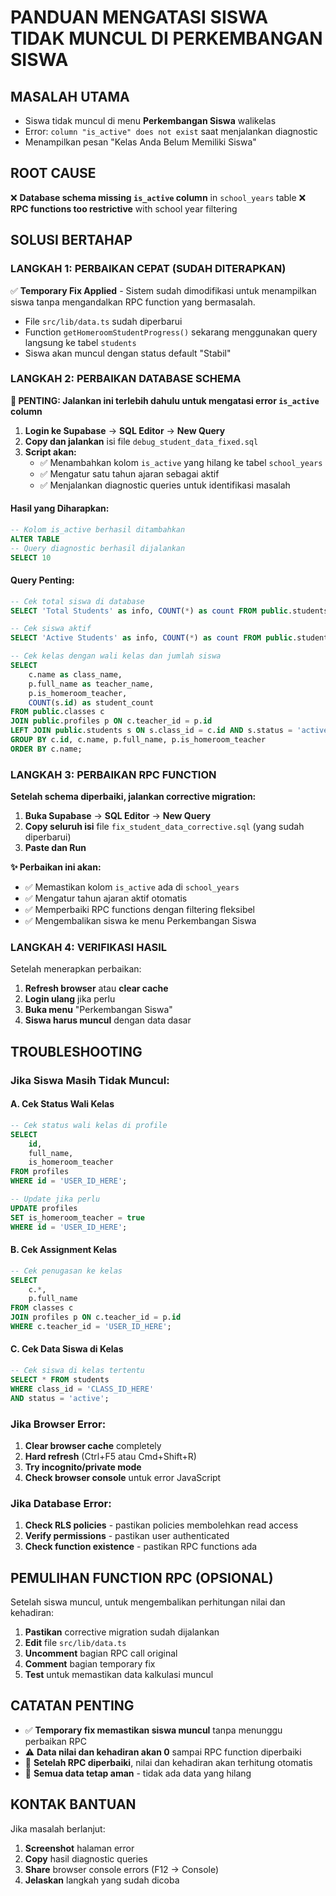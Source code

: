 # PANDUAN MENGATASI SISWA TIDAK MUNCUL DI PERKEMBANGAN SISWA

## MASALAH UTAMA
- Siswa tidak muncul di menu **Perkembangan Siswa** walikelas
- Error: `column "is_active" does not exist` saat menjalankan diagnostic
- Menampilkan pesan "Kelas Anda Belum Memiliki Siswa"

## ROOT CAUSE
❌ **Database schema missing `is_active` column** in `school_years` table
❌ **RPC functions too restrictive** with school year filtering

## SOLUSI BERTAHAP

### LANGKAH 1: PERBAIKAN CEPAT (SUDAH DITERAPKAN)
✅ **Temporary Fix Applied** - Sistem sudah dimodifikasi untuk menampilkan siswa tanpa mengandalkan RPC function yang bermasalah.

- File `src/lib/data.ts` sudah diperbarui
- Function `getHomeroomStudentProgress()` sekarang menggunakan query langsung ke tabel `students`
- Siswa akan muncul dengan status default "Stabil"

### LANGKAH 2: PERBAIKAN DATABASE SCHEMA

**🚨 PENTING: Jalankan ini terlebih dahulu untuk mengatasi error `is_active` column**

1. **Login ke Supabase** → **SQL Editor** → **New Query**
2. **Copy dan jalankan** isi file `debug_student_data_fixed.sql` 
3. **Script akan:**
   - ✅ Menambahkan kolom `is_active` yang hilang ke tabel `school_years`
   - ✅ Mengatur satu tahun ajaran sebagai aktif
   - ✅ Menjalankan diagnostic queries untuk identifikasi masalah

#### Hasil yang Diharapkan:
```sql
-- Kolom is_active berhasil ditambahkan
ALTER TABLE
-- Query diagnostic berhasil dijalankan
SELECT 10
```

#### Query Penting:
```sql
-- Cek total siswa di database
SELECT 'Total Students' as info, COUNT(*) as count FROM public.students;

-- Cek siswa aktif
SELECT 'Active Students' as info, COUNT(*) as count FROM public.students WHERE status = 'active';

-- Cek kelas dengan wali kelas dan jumlah siswa
SELECT 
    c.name as class_name,
    p.full_name as teacher_name,
    p.is_homeroom_teacher,
    COUNT(s.id) as student_count
FROM public.classes c
JOIN public.profiles p ON c.teacher_id = p.id
LEFT JOIN public.students s ON s.class_id = c.id AND s.status = 'active'
GROUP BY c.id, c.name, p.full_name, p.is_homeroom_teacher
ORDER BY c.name;
```

### LANGKAH 3: PERBAIKAN RPC FUNCTION

**Setelah schema diperbaiki, jalankan corrective migration:**

1. **Buka Supabase** → **SQL Editor** → **New Query**
2. **Copy seluruh isi** file `fix_student_data_corrective.sql` (yang sudah diperbarui)
3. **Paste dan Run**

**✨ Perbaikan ini akan:**
- ✅ Memastikan kolom `is_active` ada di `school_years`
- ✅ Mengatur tahun ajaran aktif otomatis
- ✅ Memperbaiki RPC functions dengan filtering fleksibel
- ✅ Mengembalikan siswa ke menu Perkembangan Siswa

### LANGKAH 4: VERIFIKASI HASIL

Setelah menerapkan perbaikan:

1. **Refresh browser** atau **clear cache**
2. **Login ulang** jika perlu
3. **Buka menu** "Perkembangan Siswa"
4. **Siswa harus muncul** dengan data dasar

## TROUBLESHOOTING

### Jika Siswa Masih Tidak Muncul:

#### A. Cek Status Wali Kelas
```sql
-- Cek status wali kelas di profile
SELECT 
    id, 
    full_name, 
    is_homeroom_teacher 
FROM profiles 
WHERE id = 'USER_ID_HERE';

-- Update jika perlu
UPDATE profiles 
SET is_homeroom_teacher = true 
WHERE id = 'USER_ID_HERE';
```

#### B. Cek Assignment Kelas
```sql
-- Cek penugasan ke kelas
SELECT 
    c.*, 
    p.full_name 
FROM classes c 
JOIN profiles p ON c.teacher_id = p.id 
WHERE c.teacher_id = 'USER_ID_HERE';
```

#### C. Cek Data Siswa di Kelas
```sql
-- Cek siswa di kelas tertentu
SELECT * FROM students 
WHERE class_id = 'CLASS_ID_HERE' 
AND status = 'active';
```

### Jika Browser Error:

1. **Clear browser cache** completely
2. **Hard refresh** (Ctrl+F5 atau Cmd+Shift+R)
3. **Try incognito/private mode**
4. **Check browser console** untuk error JavaScript

### Jika Database Error:

1. **Check RLS policies** - pastikan policies membolehkan read access
2. **Verify permissions** - pastikan user authenticated 
3. **Check function existence** - pastikan RPC functions ada

## PEMULIHAN FUNCTION RPC (OPSIONAL)

Setelah siswa muncul, untuk mengembalikan perhitungan nilai dan kehadiran:

1. **Pastikan** corrective migration sudah dijalankan
2. **Edit** file `src/lib/data.ts` 
3. **Uncomment** bagian RPC call original
4. **Comment** bagian temporary fix
5. **Test** untuk memastikan data kalkulasi muncul

## CATATAN PENTING

- ✅ **Temporary fix memastikan siswa muncul** tanpa menunggu perbaikan RPC
- ⚠️ **Data nilai dan kehadiran akan 0** sampai RPC function diperbaiki  
- 🔄 **Setelah RPC diperbaiki**, nilai dan kehadiran akan terhitung otomatis
- 📝 **Semua data tetap aman** - tidak ada data yang hilang

## KONTAK BANTUAN

Jika masalah berlanjut:
1. **Screenshot** halaman error
2. **Copy** hasil diagnostic queries
3. **Share** browser console errors (F12 → Console)
4. **Jelaskan** langkah yang sudah dicoba